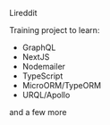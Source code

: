 Lireddit

Training project to learn:
- GraphQL
- NextJS
- Nodemailer
- TypeScript
- MicroORM/TypeORM
- URQL/Apollo

and a few more